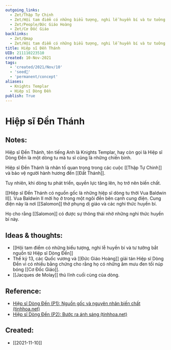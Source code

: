 ```yaml
---
outgoing_links:
  - Zet/Thập Tự Chinh
  - Zet/Hội tam điểm có những biểu tượng, nghi lễ huyền bí và tư tưởng bắt nguồn từ Hiệp sĩ Dòng Đền
  - Zet/People/Đức Giáo Hoàng
  - Zet/Cơ Đốc Giáo
backlinks:
  - Zet/Qmap
  - Zet/Hội tam điểm có những biểu tượng, nghi lễ huyền bí và tư tưởng bắt nguồn từ Hiệp sĩ Dòng Đền
title: Hiệp sĩ Đền Thánh
UID: 211110223510
created: 10-Nov-2021
tags:
  - 'created/2021/Nov/10'
  - 'seed🥜'
  - 'permanent/concept'
aliases:
  - Knights Templar
  - Hiệp sĩ Dòng Đền
publish: True
---
```

# Hiệp sĩ Đền Thánh

## Notes:
Hiệp sĩ Đền Thánh, tên tiếng Anh là Knights Templar, hay còn gọi là Hiệp sĩ Dòng Đền là một dòng tu mà tu sĩ cũng là những chiến binh.

Hiệp sĩ Đền Thánh là nhân tố quan trọng trong các cuộc [[Thập Tự Chinh]] và bảo vệ người hành hương đến [[Đất Thánh]].

Tuy nhiên, khi dòng tu phát triển, quyền lực tăng lên, họ trở nên biến chất.

[[Hiệp sĩ Đền Thánh có nguồn gốc là những hiệp sĩ dòng tu thời Vua Baldwin II]]. Vua Baldwin II mời họ ở trong một ngôi đền bên cạnh cung điện. Cung điện này là nơi [[Salomon]] thờ phụng dị giáo và các nghi thức huyền bí.

Họ cho rằng [[Salomon]] có được sự thông thái nhờ những nghi thức huyền bí này.

## Ideas & thoughts:
- [[Hội tam điểm có những biểu tượng, nghi lễ huyền bí và tư tưởng bắt nguồn từ Hiệp sĩ Dòng Đền]]
- Thế kỷ 13, các Quốc vương và [[Đức Giáo Hoàng]] giải tán Hiệp sĩ Dòng Đền vì có nhiều bằng chứng cho rằng họ có những âm mưu đen tối núp bóng [[Cơ Đốc Giáo]].
- [[Jacques de Molay]] thủ lĩnh cuối cùng của dòng.


## Reference:
- [Hiệp sĩ Dòng Đền (P1): Nguồn gốc và nguyên nhân biến chất (tinhhoa.net)](https://tinhhoa.net/hiep-si-dong-den-va-hoi-tam-diem.html)
- [Hiệp sĩ Dòng Đền (P2): Bước ra ánh sáng (tinhhoa.net)](https://tinhhoa.net/hiep-si-dong-den-p2-buoc-ra-anh-sang.html)


## Created:
- [[2021-11-10]]
